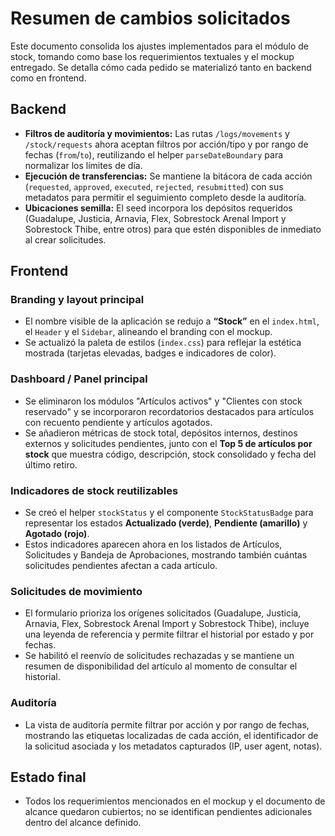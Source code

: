 # Resumen de cambios solicitados

Este documento consolida los ajustes implementados para el módulo de stock, tomando como base los requerimientos textuales y el mockup entregado. Se detalla cómo cada pedido se materializó tanto en backend como en frontend.

## Backend
- **Filtros de auditoría y movimientos:** Las rutas `/logs/movements` y `/stock/requests` ahora aceptan filtros por acción/tipo y por rango de fechas (`from`/`to`), reutilizando el helper `parseDateBoundary` para normalizar los límites de día.
- **Ejecución de transferencias:** Se mantiene la bitácora de cada acción (`requested`, `approved`, `executed`, `rejected`, `resubmitted`) con sus metadatos para permitir el seguimiento completo desde la auditoría.
- **Ubicaciones semilla:** El seed incorpora los depósitos requeridos (Guadalupe, Justicia, Arnavia, Flex, Sobrestock Arenal Import y Sobrestock Thibe, entre otros) para que estén disponibles de inmediato al crear solicitudes.

## Frontend
### Branding y layout principal
- El nombre visible de la aplicación se redujo a **“Stock”** en el `index.html`, el `Header` y el `Sidebar`, alineando el branding con el mockup.
- Se actualizó la paleta de estilos (`index.css`) para reflejar la estética mostrada (tarjetas elevadas, badges e indicadores de color).

### Dashboard / Panel principal
- Se eliminaron los módulos "Artículos activos" y "Clientes con stock reservado" y se incorporaron recordatorios destacados para artículos con recuento pendiente y artículos agotados.
- Se añadieron métricas de stock total, depósitos internos, destinos externos y solicitudes pendientes, junto con el **Top 5 de artículos por stock** que muestra código, descripción, stock consolidado y fecha del último retiro.

### Indicadores de stock reutilizables
- Se creó el helper `stockStatus` y el componente `StockStatusBadge` para representar los estados **Actualizado (verde)**, **Pendiente (amarillo)** y **Agotado (rojo)**.
- Estos indicadores aparecen ahora en los listados de Artículos, Solicitudes y Bandeja de Aprobaciones, mostrando también cuántas solicitudes pendientes afectan a cada artículo.

### Solicitudes de movimiento
- El formulario prioriza los orígenes solicitados (Guadalupe, Justicia, Arnavia, Flex, Sobrestock Arenal Import y Sobrestock Thibe), incluye una leyenda de referencia y permite filtrar el historial por estado y por fechas.
- Se habilitó el reenvío de solicitudes rechazadas y se mantiene un resumen de disponibilidad del artículo al momento de consultar el historial.

### Auditoría
- La vista de auditoría permite filtrar por acción y por rango de fechas, mostrando las etiquetas localizadas de cada acción, el identificador de la solicitud asociada y los metadatos capturados (IP, user agent, notas).

## Estado final
- Todos los requerimientos mencionados en el mockup y el documento de alcance quedaron cubiertos; no se identifican pendientes adicionales dentro del alcance definido.
